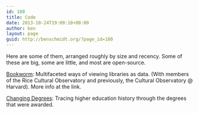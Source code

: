 ```yaml
---
id: 180
title: Code
date: 2013-10-24T19:09:18+00:00
author: ben
layout: page
guid: http://benschmidt.org/?page_id=180
---
```


Here are some of them, arranged roughly by size and recency. Some of these are big, some are little, and most are open-source.

[Bookworm](http://bookworm.culturomics.org): Multifaceted ways of viewing libraries as data. (With members of the Rice Cultural Observatory and previously, the Cultural Observatory @ Harvard). More info at the link.

[Changing Degrees](http://benschmidt.org/Degrees): Tracing higher education history through the degrees that were awarded.
